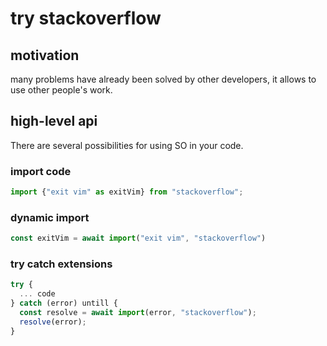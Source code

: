 # try stackoverflow

## motivation
many problems have already been solved by other developers, it allows to use other people's work.

## high-level api
There are several possibilities for using SO in your code.


### import code
```javascript
import {"exit vim" as exitVim} from "stackoverflow";
```

### dynamic import
```javascript
const exitVim = await import("exit vim", "stackoverflow")
```

### try catch extensions
```javascript
try {
  ... code
} catch (error) untill {
  const resolve = await import(error, "stackoverflow");
  resolve(error);
}
```
